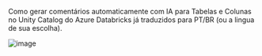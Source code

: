 Como gerar comentários automaticamente com IA para Tabelas e Colunas no Unity Catalog do Azure Databricks já traduzidos para PT/BR (ou a lingua de sua escolha).

![image](https://github.com/user-attachments/assets/83fcee42-d622-4ff6-8c06-86c71a249a7b)
